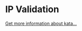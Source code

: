 IP Validation
=
[Get more information about kata...](https://www.codewars.com//kata//kata/515decfd9dcfc23bb6000006)